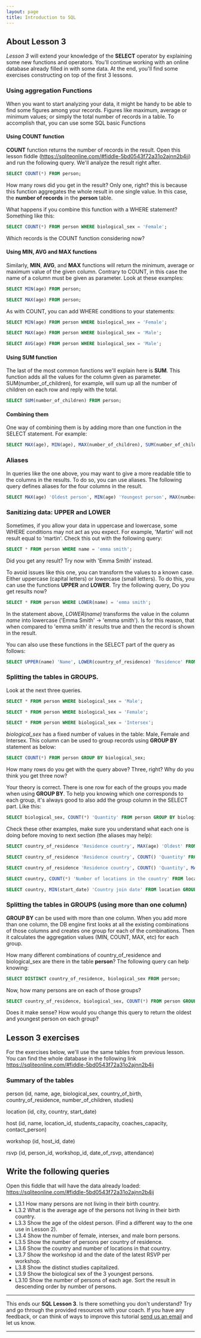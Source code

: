 ```yaml
---
layout: page
title: Introduction to SQL
---
```


## About Lesson 3

_Lesson 3_ will extend your knowledge of the **SELECT** operator by explaining some new functions and operators. You'll continue working with an online database already filled in with some data. At the end, you'll find some exercises constructing on top of the first 3 lessons.


### Using aggregation Functions
When you want to start analyzing your data, it might be handy to be able to find some figures among your records. Figures like maximum, average or minimum values; or simply the total number of records in a table. To accomplish that, you can use some SQL basic Functions

#### Using COUNT function

**COUNT** function returns the number of records in the result. Open this lesson fiddle (https://sqliteonline.com/#fiddle-5bd0543f72a31o2ajnn2b4ij) and run the following query. We'll analyze the result right after.

```SQL
SELECT COUNT(*) FROM person;
```

How many rows did you get in the result? Only one, right? this is because this function aggregates the whole result in one single value. In this case, the **number of records** in the **person** table.

What happens if you combine this function with a WHERE statement? Something like this:
```SQL
SELECT COUNT(*) FROM person WHERE biological_sex = 'Female';
```

Which records is the COUNT function considering now?

#### Using MIN, AVG and MAX functions

Similarly, **MIN**, **AVG**, and **MAX** functions will return the minimum, average or maximum value of the given column. Contrary to COUNT, in this case the name of a column must be given as parameter. Look at these examples:

```SQL
SELECT MIN(age) FROM person;

SELECT MAX(age) FROM person;
```

As with COUNT, you can add WHERE conditions to your statements:

```SQL
SELECT MIN(age) FROM person WHERE biological_sex = 'Female';

SELECT MAX(age) FROM person WHERE biological_sex = 'Male';

SELECT AVG(age) FROM person WHERE biological_sex = 'Male';
```

#### Using SUM function

The last of the most common functions we'll explain here is **SUM**. This function adds all the values for the column given as parameter. SUM(number_of_children), for example, will sum up all the number of children on each row and reply with the total.

```SQL
SELECT SUM(number_of_children) FROM person;
```

#### Combining them

One way of combining them is by adding more than one function in the SELECT statement. For example:
```SQL
SELECT MAX(age), MIN(age), MAX(number_of_children), SUM(number_of_children) FROM person;
```

### Aliases

In queries like the one above, you may want to give a more readable title to the columns in the results. To do so, you can use aliases.
The following query defines aliases for the four columns in the result.

```SQL
SELECT MAX(age) 'Oldest person', MIN(age) 'Youngest person', MAX(number_of_children) 'Maximum kids', SUM(number_of_children) 'Total children in the community' FROM person;
```

### Sanitizing data: UPPER and LOWER

Sometimes, if you allow your data in uppercase and lowercase, some WHERE conditions may not act as you expect. For example, 'Martin' will not result equal to 'martin'. Check this out with the following query:

```SQL
SELECT * FROM person WHERE name = 'emma smith';
```

Did you get any result? Try now with 'Emma Smith' instead.

To avoid issues like this one, you can transform the values to a known case. Either uppercase (capital letters) or lowercase (small letters). To do this, you can use the functions **UPPER** and **LOWER**. Try the following query, Do you get results now?

```SQL
SELECT * FROM person WHERE LOWER(name) = 'emma smith';
```

In the statement above, _LOWER(name)_ transforms the value in the column _name_ into lowercase ('Emma Smith' -> 'emma smith'). Is for this reason, that when compared to 'emma smith' it results true and then the record is shown in the result.

You can also use these functions in the SELECT part of the query as follows:

```SQL
SELECT UPPER(name) 'Name', LOWER(country_of_residence) 'Residence' FROM person;
```

### Splitting the tables in GROUPS.

Look at the next three queries.
```SQL
SELECT * FROM person WHERE biological_sex = 'Male';

SELECT * FROM person WHERE biological_sex = 'Female';

SELECT * FROM person WHERE biological_sex = 'Intersex';
```

_biological_sex_ has a fixed number of values in the table: Male, Female and Intersex. This column can be used to group records using **GROUP BY** statement as below:

```SQL
SELECT COUNT(*) FROM person GROUP BY biological_sex;
```
How many rows do you get with the query above?
Three, right? Why do you think you get three now?

Your theory is correct. There is one row for each of the groups you made when using **GROUP BY**. To help you knowing which one corresponds to each group, it's always good to also add the group column in the SELECT part. Like this:

```SQL
SELECT biological_sex, COUNT(*) 'Quantity' FROM person GROUP BY biological_sex;
```

Check these other examples, make sure you understand what each one is doing before moving to next section (the aliases may help):

```SQL
SELECT country_of_residence 'Residence country', MAX(age) 'Oldest' FROM person GROUP BY country_of_residence;

SELECT country_of_residence 'Residence country', COUNT() 'Quantity' FROM person GROUP BY country_of_residence;

SELECT country_of_residence 'Residence country', COUNT() 'Quantity', MAX(age) 'Oldest',MIN(age) 'Youngest' FROM person GROUP BY country_of_residence;

SELECT country, COUNT(*) 'Number of locations in the country' FROM location GROUP BY country;

SELECT country, MIN(start_date) 'Country join date' FROM location GROUP BY country ORDER BY start_date;
```

### Splitting the tables in GROUPS (using more than one column)

**GROUP BY** can be used with more than one column. When you add more than one column, the DB engine first looks at all the existing combinations of those columns and creates one group for each of the combinations. Then it calculates the aggregation values (MIN, COUNT, MAX, etc) for each group.

How many different combinations of country_of_residence and biological_sex are there in the table **person**? The following query can help knowing:

```SQL
SELECT DISTINCT country_of_residence, biological_sex FROM person;
```

Now, how many persons are on each of those groups?

```SQL
SELECT country_of_residence, biological_sex, COUNT(*) FROM person GROUP BY country_of_residence, biological_sex;
```

Does it make sense? How would you change this query to return the oldest and youngest person on each group?

## Lesson 3 exercises

For the exercises below, we'll use the same tables from previous lesson. You can find the whole database in the following link https://sqliteonline.com/#fiddle-5bd0543f72a31o2ajnn2b4ij

### Summary of the tables

person (id, name, age, biological_sex, country_of_birth, country_of_residence, number_of_children, studies)

location (id, city, country, start_date)

host (id, name, location_id, students_capacity, coaches_capacity, contact_person)

workshop (id, host_id, date)

rsvp (id, person_id, workshop_id, date_of_rsvp, attendance)

## Write the following queries

Open this fiddle that will have the data already loaded: https://sqliteonline.com/#fiddle-5bd0543f72a31o2ajnn2b4ij
* L3.1 How many persons are not living in their birth country.
* L3.2 What is the average age of the persons not living in their birth country.
* L3.3 Show the age of the oldest person. (Find a different way to the one use in Lesson 2).
* L3.4 Show the number of female, intersex, and male born persons.
* L3.5 Show the number of persons per country of residence.
* L3.6 Show the country and number of locations in that country.
* L3.7 Show the workshop id and the date of the latest RSVP per workshop.
* L3.8 Show the distinct studies capitalized.
* L3.9 Show the biological sex of the 3 youngest persons.
* L3.10 Show the number of persons of each age. Sort the result in descending order by number of persons.

---
This ends our **SQL Lesson 3**. Is there something you don't understand? Try and go through the provided resources with your coach. If you have any feedback, or can think of ways to improve this tutorial [send us an email](mailto:feedback@codebar.io) and let us know.

---
